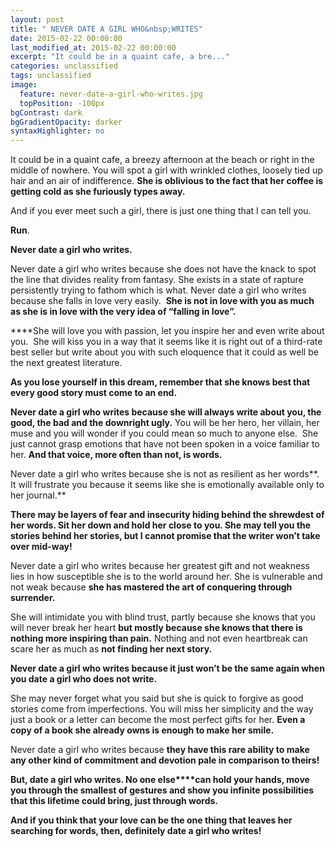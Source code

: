 ```yaml
---
layout: post
title: " NEVER DATE A GIRL WHO&nbsp;WRITES"
date: 2015-02-22 00:00:00
last_modified_at: 2015-02-22 00:00:00
excerpt: "It could be in a quaint cafe, a bre..." 
categories: unclassified
tags: unclassified
image: 
  feature: never-date-a-girl-who-writes.jpg
  topPosition: -100px
bgContrast: dark
bgGradientOpacity: darker
syntaxHighlighter: no
---
```


				

			



						


		


			



		



It could be in a quaint cafe, a breezy afternoon at the beach or right in the middle of nowhere. You will spot a girl with wrinkled clothes, loosely tied up hair and an air of indifference. **She is oblivious to the fact that her coffee is getting cold as she furiously types away.** 

And if you ever meet such a girl, there is just one thing that I can tell you.

**Run**.

**Never date a girl who writes.**

Never date a girl who writes because she does not have the knack to spot the line that divides reality from fantasy. She exists in a state of rapture persistently trying to fathom which is what. Never date a girl who writes because she falls in love very easily.  **She is not in love with you as much as she is in love with the very idea of “falling in love”.**

****She will love you with passion, let you inspire her and even write about you.  She will kiss you in a way that it seems like it is right out of a third-rate best seller but write about you with such eloquence that it could as well be the next greatest literature.

**As you lose yourself in this dream, remember that she knows best that every good story must come to an end.** 

**Never date a girl who writes because she will always write about you, the good, the bad and the downright ugly.** You will be her hero, her villain, her muse and you will wonder if you could mean so much to anyone else.  She just cannot grasp emotions that have not been spoken in a voice familiar to her. **And that voice, more often than not, is words.** 

Never date a girl who writes because she is not as resilient as her words**. It will frustrate you because it seems like she is emotionally available only to her journal.**

**There may be layers of fear and insecurity hiding behind the shrewdest of her words. Sit her down and hold her close to you. She may tell you the stories behind her stories, but I cannot promise that the writer won’t take over mid-way!** 

Never date a girl who writes because her greatest gift and not weakness lies in how susceptible she is to the world around her. She is vulnerable and not weak because **she has mastered the art of conquering through surrender.**

She will intimidate you with blind trust, partly because she knows that you will never break her heart **but mostly because she knows that there is nothing more inspiring than pain.** Nothing and not even heartbreak can scare her as much as **not finding her next story.** 

**Never date a girl who writes because it just won’t be the same again when you date a girl who does not write.**

She may never forget what you said but she is quick to forgive as good stories come from imperfections. You will miss her simplicity and the way just a book or a letter can become the most perfect gifts for her. **Even a copy of a book she already owns is enough to make her smile.**

Never date a girl who writes because **they have this rare ability to make any other kind of commitment and devotion pale in comparison to theirs!**

**But, date a girl who writes. No one else****can hold your hands, move you through the smallest of gestures and show you infinite possibilities that this lifetime could bring, just through words.**

**And if you think that your love can be the one thing that leaves her searching for words, then, definitely date a girl who writes!**

					

			

				
